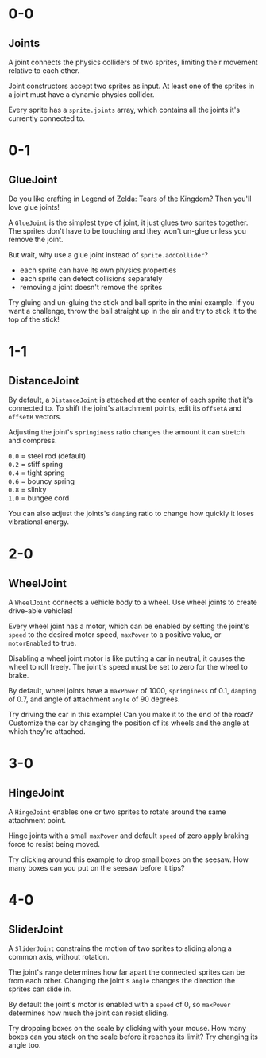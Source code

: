 # 0-0

## Joints

A joint connects the physics colliders of two sprites, limiting their movement relative to each other.

Joint constructors accept two sprites as input. At least one of the sprites in a joint must have a dynamic physics collider.

Every sprite has a `sprite.joints` array, which contains all the joints it's currently connected to.

# 0-1

## GlueJoint

Do you like crafting in Legend of Zelda: Tears of the Kingdom? Then you'll love glue joints!

A `GlueJoint` is the simplest type of joint, it just glues two sprites together. The sprites don't have to be touching and they won't un-glue unless you remove the joint.

But wait, why use a glue joint instead of `sprite.addCollider`?

- each sprite can have its own physics properties
- each sprite can detect collisions separately
- removing a joint doesn't remove the sprites

Try gluing and un-gluing the stick and ball sprite in the mini example. If you want a challenge, throw the ball straight up in the air and try to stick it to the top of the stick!

# 1-1

## DistanceJoint

By default, a `DistanceJoint` is attached at the center of each sprite that it's connected to. To shift the joint's attachment points, edit its `offsetA` and `offsetB` vectors.

Adjusting the joint's `springiness` ratio changes the amount it can stretch and compress.

`0.0` = steel rod (default)  
`0.2` = stiff spring  
`0.4` = tight spring  
`0.6` = bouncy spring  
`0.8` = slinky  
`1.0` = bungee cord

You can also adjust the joints's `damping` ratio to change how quickly it loses vibrational energy.

# 2-0

## WheelJoint

A `WheelJoint` connects a vehicle body to a wheel. Use wheel joints to create drive-able vehicles!

Every wheel joint has a motor, which can be enabled by setting the joint's `speed` to the desired motor speed, `maxPower` to a positive value, or `motorEnabled` to true.

Disabling a wheel joint motor is like putting a car in neutral, it causes the wheel to roll freely. The joint's speed must be set to zero for the wheel to brake.

By default, wheel joints have a `maxPower` of 1000, `springiness` of 0.1, `damping` of 0.7, and angle of attachment `angle` of 90 degrees.

Try driving the car in this example! Can you make it to the end of the road? Customize the car by changing the position of its wheels and the angle at which they're attached.

# 3-0

## HingeJoint

A `HingeJoint` enables one or two sprites to rotate around the same attachment point.

Hinge joints with a small `maxPower` and default `speed` of zero apply braking force to resist being moved.

Try clicking around this example to drop small boxes on the seesaw. How many boxes can you put on the seesaw before it tips?

# 4-0

## SliderJoint

A `SliderJoint` constrains the motion of two sprites to sliding
along a common axis, without rotation.

The joint's `range` determines how far apart the connected sprites can be from each other. Changing the joint's `angle` changes the direction the sprites can slide in.

By default the joint's motor is enabled with a `speed` of 0, so `maxPower` determines how much the joint can resist sliding.

Try dropping boxes on the scale by clicking with your mouse. How many boxes can you stack on the scale before it reaches its limit? Try changing its angle too.
